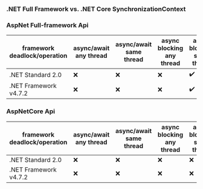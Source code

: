 ### .NET Full Framework  vs. .NET Core SynchronizationContext

### AspNet Full-framework Api
| framework deadlock/operation | async/await any thread | async/await same thread | async blocking any thread | async blocking same thread |
|------------------------------|------------------------|-------------------------|---------------------------|----------------------------|
| .NET Standard 2.0            |          ❌            |           ❌           |             ❌            |             ✔️             |
| .NET Framework v4.7.2        |          ❌            |           ❌           |             ❌            |             ✔️             |

### AspNetCore Api
| framework deadlock/operation | async/await any thread | async/await same thread | async blocking any thread | async blocking same thread |
|------------------------------|------------------------|-------------------------|---------------------------|----------------------------|
| .NET Standard 2.0            |          ❌            |           ❌           |             ❌            |             ❌            |
| .NET Framework v4.7.2        |          ❌            |           ❌           |             ❌            |             ❌            |